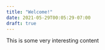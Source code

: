 ```yaml
---
title: "Welcome!"
date: 2021-05-29T00:05:29-07:00
draft: true
---
```


This is some very interesting content

